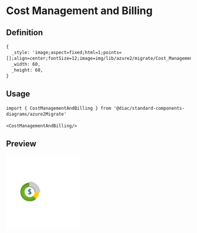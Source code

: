 # Cost Management and Billing

## Definition

```
{
  _style: 'image;aspect=fixed;html=1;points=[];align=center;fontSize=12;image=img/lib/azure2/migrate/Cost_Management_and_Billing.svg;strokeColor=none;',
  _width: 60,
  _height: 60,
}
```

## Usage

```
import { CostManagementAndBilling } from '@diac/standard-components-diagrams/azure2Migrate'

<CostManagementAndBilling/>
```

## Preview

<img src="./cost-management-and-billing.png" width="200"/>
